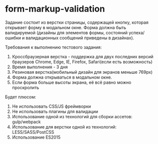 # form-markup-validation

Задание состоит из верстки страницы, содержащей кнопку, которая открывает форму в модальном окне. Форма должна быть валидируемой (дизайны для элементов формы, cостояний успеха/ошибки и валидационных сообщений приведены в дизайнах).

Требования к выполнению тестового задания:
1. Кроссбраузерная верстка - поддержка для двух последних версий браузеров Chrome, Edge, IE, Firefox, Safari(если есть возможность)
2. Время выполнения - 3 дня
3. Резиновая верстка(мобильный дизайн для экранов меньше 769px)
4. Форма должна открываться в модальном окне.
5. Если форма больше высоты экрана, её всё равно можно проскролить

Будет плюсом:
1. Не использовать CSS/JS фреймворки
2. Не использовать плагины для валидации
3. Использование одной из технологий для сборки ассетов: gulp/webpack
4. Использование для верстки одной из технологий: LESS/SASS/PostCSS
5. Использование ES2015

